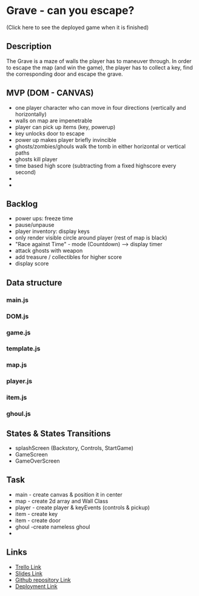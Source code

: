# Grave - can you escape?

(Click here to see the deployed game when it is finished)

## Description

The Grave is a maze of walls the player has to maneuver through. In order to escape the map (and win the game), the player has to collect a key, find the corresponding door and escape the grave.

## MVP (DOM - CANVAS)

- one player character who can move in four directions (vertically and horizontally)
- walls on map are impenetrable
- player can pick up items (key, powerup)
- key unlocks door to escape
- power up makes player briefly invincible
- ghosts/zombies/ghouls walk the tomb in either horizontal or vertical paths
- ghosts kill player
- time based high score (subtracting from a fixed highscore every second)
-
-

## Backlog

- power ups: freeze time
- pause/unpause
- player inventory: display keys
- only render visible circle around player (rest of map is black)
- "Race against Time" - mode (Countdown) --> display timer
- attack ghosts with weapon
- add treasure / collectibles for higher score
- display score

## Data structure

### main.js

### DOM.js

### game.js

### template.js

### map.js

### player.js

### item.js

### ghoul.js

## States & States Transitions

- splashScreen (Backstory, Controls, StartGame)
- GameScreen
- GameOverScreen

## Task

- main - create canvas & position it in center
- map - create 2d array and Wall Class
- player - create player & keyEvents (controls & pickup)
- item - create key
- item - create door
- ghoul -create nameless ghoul
-

## Links

- [Trello Link](https://trello.com)
- [Slides Link](http://slides.com)
- [Github repository Link](http://github.com)
- [Deployment Link](http://github.com)
